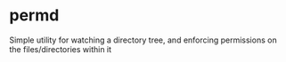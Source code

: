 permd
=====

Simple utility for watching a directory tree, and enforcing permissions on the files/directories within it